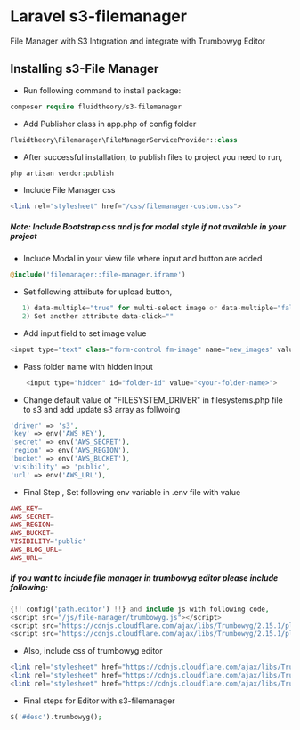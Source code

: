 # Laravel s3-filemanager

File Manager with S3 Intrgration and integrate with Trumbowyg Editor

## Installing s3-File Manager

- Run following command to install package: 
```php
composer require fluidtheory/s3-filemanager
```

- Add Publisher class in app.php of config folder
```php        
Fluidtheory\Filemanager\FileManagerServiceProvider::class
```

- After successful installation, to publish files to project you need to run, 
```php 
php artisan vendor:publish
```

- Include File Manager css
```php
<link rel="stylesheet" href="/css/filemanager-custom.css">
```

##### Note: Include Bootstrap css and js for modal style if not available in your project

- Include Modal in your view file where input and button are added
```php
@include('filemanager::file-manager.iframe')
```

- Set following attribute for upload button,
```php
   1) data-multiple="true" for multi-select image or data-multiple="false" for single image select
   2) Set another attribute data-click=""
```  

- Add input field to set image value
```php
<input type="text" class="form-control fm-image" name="new_images" value="" readonly>
```

- Pass folder name with hidden input
```php
    <input type="hidden" id="folder-id" value="<your-folder-name>">
```  

- Change default value of "FILESYSTEM_DRIVER" in filesystems.php file to s3 and add update s3 array as follwoing
```php
'driver' => 's3',
'key' => env('AWS_KEY'),
'secret' => env('AWS_SECRET'),
'region' => env('AWS_REGION'),
'bucket' => env('AWS_BUCKET'),
'visibility' => 'public',
'url' => env('AWS_URL'),
```

- Final Step , Set following env variable in .env file with value
```php
AWS_KEY=
AWS_SECRET=
AWS_REGION=
AWS_BUCKET=
VISIBILITY='public'
AWS_BLOG_URL=
AWS_URL=
```

##### If you want to include file manager in trumbowyg editor please include following:
```php
{!! config('path.editor') !!} and include js with following code,
<script src="/js/file-manager/trumbowyg.js"></script>
<script src="https://cdnjs.cloudflare.com/ajax/libs/Trumbowyg/2.15.1/plugins/emoji/trumbowyg.emoji.min.js"></script>
<script src="https://cdnjs.cloudflare.com/ajax/libs/Trumbowyg/2.15.1/plugins/table/trumbowyg.table.min.js"></script>
```

- Also, include css of trumbowyg editor
```php
<link rel="stylesheet" href="https://cdnjs.cloudflare.com/ajax/libs/Trumbowyg/2.15.1/ui/trumbowyg.min.css">
<link rel="stylesheet" href="https://cdnjs.cloudflare.com/ajax/libs/Trumbowyg/2.15.1/plugins/emoji/ui/trumbowyg.emoji.min.css">
<link rel="stylesheet" href="https://cdnjs.cloudflare.com/ajax/libs/Trumbowyg/2.15.1/plugins/table/ui/trumbowyg.table.min.css">
```

- Final steps for Editor with s3-filemanager
```php
$('#desc').trumbowyg();
```


